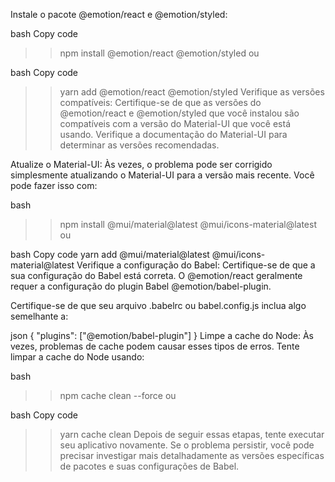 Instale o pacote @emotion/react e @emotion/styled:

bash
Copy code
>> npm install @emotion/react @emotion/styled
ou

bash
Copy code
>> yarn add @emotion/react @emotion/styled
Verifique as versões compatíveis:
Certifique-se de que as versões do @emotion/react e @emotion/styled que você instalou são compatíveis com a versão do Material-UI que você está usando. Verifique a documentação do Material-UI para determinar as versões recomendadas.

Atualize o Material-UI:
Às vezes, o problema pode ser corrigido simplesmente atualizando o Material-UI para a versão mais recente. Você pode fazer isso com:

bash

>> npm install @mui/material@latest @mui/icons-material@latest
ou

bash
Copy code
yarn add @mui/material@latest @mui/icons-material@latest
Verifique a configuração do Babel:
Certifique-se de que a sua configuração do Babel está correta. O @emotion/react geralmente requer a configuração do plugin Babel @emotion/babel-plugin.

Certifique-se de que seu arquivo .babelrc ou babel.config.js inclua algo semelhante a:

json
<scrip>
{
  "plugins": ["@emotion/babel-plugin"]
}
</scrip>
Limpe a cache do Node:
Às vezes, problemas de cache podem causar esses tipos de erros. Tente limpar a cache do Node usando:

bash

>> npm cache clean --force
ou

bash
Copy code
>> yarn cache clean
Depois de seguir essas etapas, tente executar seu aplicativo novamente. Se o problema persistir, você pode precisar investigar mais detalhadamente as versões específicas de pacotes e suas configurações de Babel.